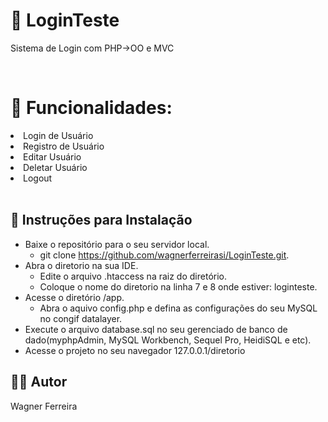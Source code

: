 # 🔑 LoginTeste
 Sistema de Login com PHP->OO e MVC
 
 </br>
 
# 📝 Funcionalidades:
<li>Login de Usuário</li>
<li>Registro de Usuário</li>
<li>Editar Usuário</li>
<li>Deletar Usuário</li>
<li>Logout</li>

<br>

## 👷 Instruções para Instalação

- Baixe o repositório para o seu servidor local.
  - git clone https://github.com/wagnerferreirasi/LoginTeste.git.
- Abra o diretorio na sua IDE.
  - Edite o arquivo .htaccess na raiz do diretório.
  - Coloque o nome do diretorio na linha 7 e 8 onde estiver: loginteste.
- Acesse o diretório /app.
  - Abra o aquivo config.php e defina as configurações do seu MySQL no congif datalayer.
- Execute o arquivo database.sql no seu gerenciado de banco de dado(myphpAdmin, MySQL Workbench, Sequel Pro, HeidiSQL e etc).
- Acesse o projeto no seu navegador 127.0.0.1/diretorio

## 👨‍💻 Autor
Wagner Ferreira

